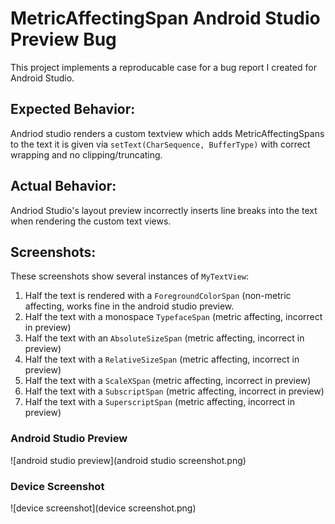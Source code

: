 # MetricAffectingSpan Android Studio Preview Bug

This project implements a reproducable case for a bug report I created for Android Studio. 

## Expected Behavior:

Andriod studio renders a custom textview which adds MetricAffectingSpans to the text it is given via `setText(CharSequence, BufferType)` with correct wrapping and no clipping/truncating.

## Actual Behavior:

Andriod Studio's layout preview incorrectly inserts line breaks into the text when rendering the custom text views.

## Screenshots:

These screenshots show several instances of `MyTextView`:

1. Half the text is rendered with a `ForegroundColorSpan` (non-metric affecting, works fine in the android studio preview.
1. Half the text with a monospace `TypefaceSpan` (metric affecting, incorrect in preview)
1. Half the text with an `AbsoluteSizeSpan` (metric affecting, incorrect in preview)
1. Half the text with a `RelativeSizeSpan` (metric affecting, incorrect in preview)
1. Half the text with a `ScaleXSpan` (metric affecting, incorrect in preview)
1. Half the text with a `SubscriptSpan` (metric affecting, incorrect in preview)
1. Half the text with a `SuperscriptSpan` (metric affecting, incorrect in preview)

### Android Studio Preview

![android studio preview](android studio screenshot.png)

### Device Screenshot

![device screenshot](device screenshot.png)

